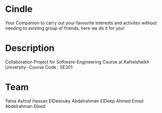 # Cindle
 Your Companion to carry out your favourite interests and activites without needing to existing group of friends, here we do it for you! 

# Description
 Collaboration Project for Software-Engineering Course at Kafrelsheikh University
 -Course Code : SE301

# Team
 Yahia Ashraf
 Hassan ElDesouky
 Abdelrahman ElDeep
 Ahmed Emad
 Abdelrahman Ebied
